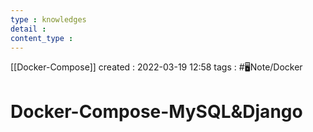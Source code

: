 ```yaml
---
type : knowledges
detail : 
content_type :
---
```


[[Docker-Compose]]
created : 2022-03-19 12:58
tags : #🖥️Note/Docker  

# Docker-Compose-MySQL&Django

```yaml

```
